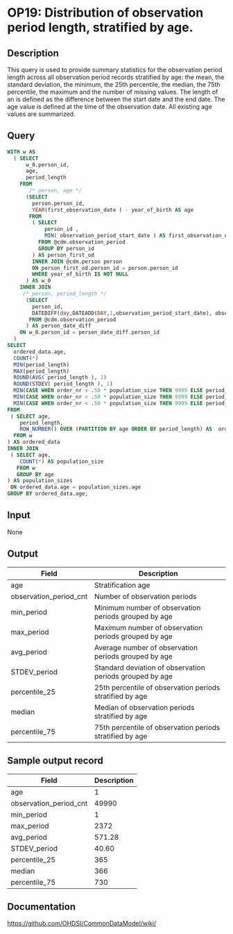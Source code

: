 <!---
Group:observation period
Name:OP19 Distribution of observation period length, stratified by age.
Author:Patrick Ryan
CDM Version: 5.0
-->

# OP19: Distribution of observation period length, stratified by age.

## Description
This query is used to provide summary statistics for the observation period length across all observation period records stratified by age: the mean, the standard deviation, the minimum, the 25th percentile, the median, the 75th percentile, the maximum and the number of missing values. 
The length of an is defined as the difference between the start date and the end date. 
The age value is defined at the time of the observation date. All existing age values are summarized.

## Query
```sql
WITH w AS 
  ( SELECT
      w_0.person_id,
      age,
      period_length
    FROM 
       /* person, age */
      (SELECT
        person.person_id,
        YEAR(first_observation_date ) - year_of_birth AS age
       FROM 
        ( SELECT
            person_id ,
            MIN( observation_period_start_date ) AS first_observation_date
          FROM @cdm.observation_period
          GROUP BY person_id
        ) AS person_first_od
        INNER JOIN @cdm.person person
        ON person_first_od.person_id = person.person_id
        WHERE year_of_birth IS NOT NULL
      ) AS w_0
    INNER JOIN  
     /* person, period_length */
      (SELECT
        person_id,
        DATEDIFF(day,DATEADD(DAY,1,observation_period_start_date), observation_period_end_date) AS period_length
       FROM @cdm.observation_period
      ) AS person_date_diff  
    ON w_0.person_id = person_date_diff.person_id  
  )
SELECT
  ordered_data.age,
  COUNT(*)                                                                         AS observation_periods_cnt,
  MIN(period_length)                                                               AS min_period, 
  MAX(period_length)                                                               AS max_period,
  ROUND(AVG( period_length ), 2)                                                   AS avg_period,
  ROUND(STDEV( period_length ), 1)                                                 AS STDEV_period,
  MIN(CASE WHEN order_nr < .50 * population_size THEN 9999 ELSE period_length END) AS percentile_25,
  MIN(CASE WHEN order_nr < .50 * population_size THEN 9999 ELSE period_length END) AS median,
  MIN(CASE WHEN order_nr < .50 * population_size THEN 9999 ELSE period_length END) AS percentile_75
FROM 
 ( SELECT age,
    period_length,
    ROW_NUMBER() OVER (PARTITION BY age ORDER BY period_length) AS  order_nr
  FROM w
) AS ordered_data
INNER JOIN 
 ( SELECT age,
    COUNT(*) AS population_size
   FROM w
   GROUP BY age
) AS population_sizes
 ON ordered_data.age = population_sizes.age
GROUP BY ordered_data.age;
```


## Input

None

## Output

| Field |  Description |
| --- | --- |
| age | Stratification age |
| observation_period_cnt | Number of observation periods |
| min_period | Minimum number of observation periods grouped by age |
| max_period | Maximum number of observation periods grouped by age |
| avg_period | Average number of observation periods grouped by age |
| STDEV_period | Standard deviation of observation periods grouped by age |
| percentile_25 | 25th percentile of observation periods stratified by age |
| median | Median of observation periods stratified by age |
| percentile_75   | 75th percentile of observation periods stratified by age |

## Sample output record

|  Field |  Description |
| --- | --- |
| age |  1 |
| observation_period_cnt |  49990 |
| min_period |  1 |
| max_period |  2372 |
| avg_period |  571.28 |
| STDEV_period |  40.60 |
| percentile_25 |  365 |
| median |  366 |
| percentile_75   |  730 |



## Documentation
https://github.com/OHDSI/CommonDataModel/wiki/
